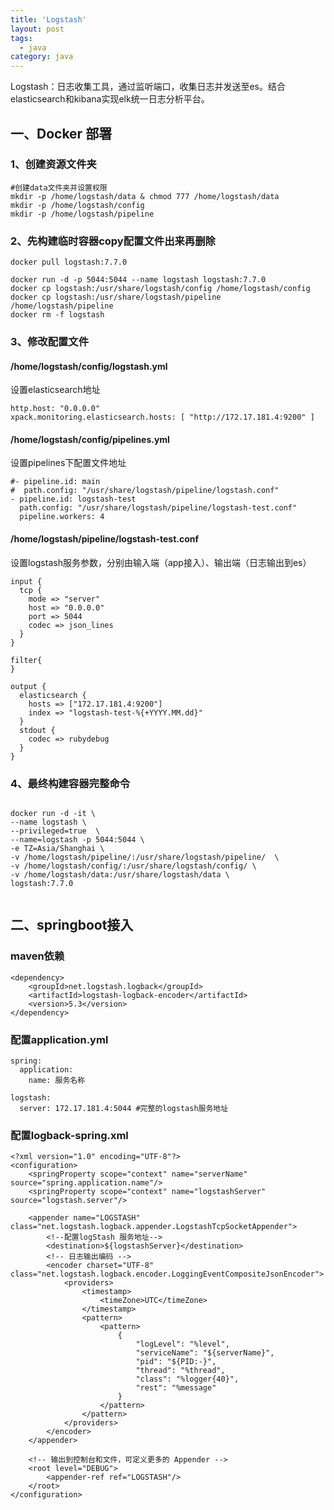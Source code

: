 ```yaml
---
title: 'Logstash'
layout: post
tags:
  - java
category: java
---
```

Logstash：日志收集工具，通过监听端口，收集日志并发送至es。结合elasticsearch和kibana实现elk统一日志分析平台。

<!--more-->

## 一、Docker 部署
### 1、创建资源文件夹
```
#创建data文件夹并设置权限
mkdir -p /home/logstash/data & chmod 777 /home/logstash/data
mkdir -p /home/logstash/config
mkdir -p /home/logstash/pipeline
```

### 2、先构建临时容器copy配置文件出来再删除
```
docker pull logstash:7.7.0

docker run -d -p 5044:5044 --name logstash logstash:7.7.0
docker cp logstash:/usr/share/logstash/config /home/logstash/config
docker cp logstash:/usr/share/logstash/pipeline /home/logstash/pipeline
docker rm -f logstash

```
### 3、修改配置文件

#### /home/logstash/config/logstash.yml 
设置elasticsearch地址
```
http.host: "0.0.0.0"
xpack.monitoring.elasticsearch.hosts: [ "http://172.17.181.4:9200" ]
```
#### /home/logstash/config/pipelines.yml
设置pipelines下配置文件地址
```
#- pipeline.id: main
#  path.config: "/usr/share/logstash/pipeline/logstash.conf"
- pipeline.id: logstash-test
  path.config: "/usr/share/logstash/pipeline/logstash-test.conf"
  pipeline.workers: 4
```

#### /home/logstash/pipeline/logstash-test.conf
设置logstash服务参数，分别由输入端（app接入）、输出端（日志输出到es）
```
input {
  tcp {
    mode => "server"
    host => "0.0.0.0"
    port => 5044
    codec => json_lines
  }
}

filter{
}

output {
  elasticsearch {
    hosts => ["172.17.181.4:9200"]
    index => "logstash-test-%{+YYYY.MM.dd}"
  }
  stdout {
    codec => rubydebug
  }
}
```

### 4、最终构建容器完整命令
```

docker run -d -it \
--name logstash \
--privileged=true  \
--name=logstash -p 5044:5044 \
-e TZ=Asia/Shanghai \
-v /home/logstash/pipeline/:/usr/share/logstash/pipeline/  \
-v /home/logstash/config/:/usr/share/logstash/config/ \
-v /home/logstash/data:/usr/share/logstash/data \
logstash:7.7.0


```

## 二、springboot接入

### maven依赖
```
<dependency>
    <groupId>net.logstash.logback</groupId>
    <artifactId>logstash-logback-encoder</artifactId>
    <version>5.3</version>
</dependency>

```
### 配置application.yml
```
spring:
  application:
    name: 服务名称

logstash:
  server: 172.17.181.4:5044 #完整的logstash服务地址
```

### 配置logback-spring.xml
```
<?xml version="1.0" encoding="UTF-8"?>
<configuration>
    <springProperty scope="context" name="serverName" source="spring.application.name"/>
    <springProperty scope="context" name="logstashServer" source="logstash.server"/>
    
    <appender name="LOGSTASH" class="net.logstash.logback.appender.LogstashTcpSocketAppender">
        <!--配置logStash 服务地址-->
        <destination>${logstashServer}</destination>
        <!-- 日志输出编码 -->
        <encoder charset="UTF-8" class="net.logstash.logback.encoder.LoggingEventCompositeJsonEncoder">
            <providers>
                <timestamp>
                    <timeZone>UTC</timeZone>
                </timestamp>
                <pattern>
                    <pattern>
                        {
                            "logLevel": "%level",
                            "serviceName": "${serverName}",
                            "pid": "${PID:-}",
                            "thread": "%thread",
                            "class": "%logger{40}",
                            "rest": "%message"
                        }
                    </pattern>
                </pattern>
            </providers>
        </encoder>
    </appender>

    <!-- 输出到控制台和文件，可定义更多的 Appender -->
    <root level="DEBUG">
        <appender-ref ref="LOGSTASH"/>
    </root>
</configuration>


```
